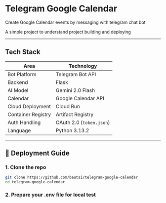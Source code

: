# Telegram Google Calendar

Create Google Calendar events by messaging with telegram chat bot

A simple project to understand project building and deploying

---

## Tech Stack

| Area               | Technology               |
| ------------------ | ------------------------ |
| Bot Platform       | Telegram Bot API         |
| Backend            | Flask                    |
| AI Model           | Gemini 2.0 Flash         |
| Calendar           | Google Calendar API      |
| Cloud Deployment   | Cloud Run                |
| Container Registry | Artifact Registry        |
| Auth Handling      | OAuth 2.0 (`token.json`) |
| Language           | Python 3.13.2            |

---

## 🚀 Deployment Guide

### 1. Clone the repo

```bash
git clone https://github.com/bautsi/telegram-google-calendar
cd telegram-google-calendar
```

### 2. Prepare your .env file for local test
